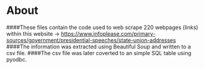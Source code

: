 # About
####These files contain the code used to web scrape 220 webpages (links) within this website -> https://www.infoplease.com/primary-sources/government/presidential-speeches/state-union-addresses
####The information was extracted using Beautiful Soup and written to a csv file.
####The csv file was later coverted to an simple SQL table using pyodbc.
